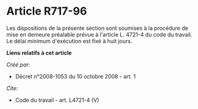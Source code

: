 # Article R717-96

Les dispositions de la présente section sont soumises à la procédure de mise en demeure préalable prévue à l'article L.
4721-4 du code du travail. Le délai minimum d'exécution est fixé à huit jours.

**Liens relatifs à cet article**

_Créé par_:

  - Décret n°2008-1053 du 10 octobre 2008 - art. 1

_Cite_:

  - Code du travail - art. L4721-4 (V)
